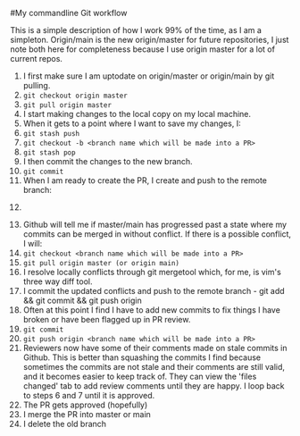 #My commandline Git workflow

This is a simple description of how I work 99% of the time, as I am a simpleton. Origin/main is the new origin/master for future repositories, I just note both here for completeness because I use origin master for a lot of current repos.

1. I first make sure I am uptodate on origin/master or origin/main by git pulling.
  1. ```git checkout origin master```
  2. ```git pull origin master```
2. I start making changes to the local copy on my local machine.
3. When it gets to a point where I want to save my changes, I:
  1. ```git stash push```
  2. ```git checkout -b <branch name which will be made into a PR>```
  3. ```git stash pop```
4. I then commit the changes to the new branch.
  1. ```git commit```
5. When I am ready to create the PR, I create and push to the remote branch:
  1. ```git push origin <branch name which will be made into a PR>
6. Github will tell me if master/main has progressed past a state where my commits can be merged in without conflict. If there is a possible conflict, I will:
  1. ```git checkout <branch name which will be made into a PR>```
  2. ```git pull origin master (or origin main)```
  3. I resolve locally conflicts through git mergetool which, for me, is vim's three way diff tool.
  4. I commit the updated conflicts and push to the remote branch - git add && git commit && git push origin <branch name which will be made into a PR>
7. Often at this point I find I have to add new commits to fix things I have broken or have been flagged up in PR review.
  1. ```git commit```
  2. ```git push origin <branch name which will be made into a PR>```
8. Reviewers now have some of their comments made on stale commits in Github. This is better than squashing the commits I find because sometimes the commits are not stale and their comments are still valid, and it becomes easier to keep track of. They can view the 'files changed' tab to add review comments until they are happy. I loop back to steps 6 and 7 until it is approved.
9. The PR gets approved (hopefully)
10. I merge the PR into master or main
11. I delete the old branch

